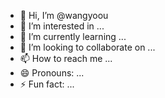 - 👋 Hi, I’m @wangyoou
- 👀 I’m interested in ...
- 🌱 I’m currently learning ...
- 💞️ I’m looking to collaborate on ...
- 📫 How to reach me ...
- 😄 Pronouns: ...
- ⚡ Fun fact: ...

<!---
wangyoou/wangyoou is a ✨ special ✨ repository because its `README.md` (this file) appears on your GitHub profile.
You can click the Preview link to take a look at your changes.
--->
